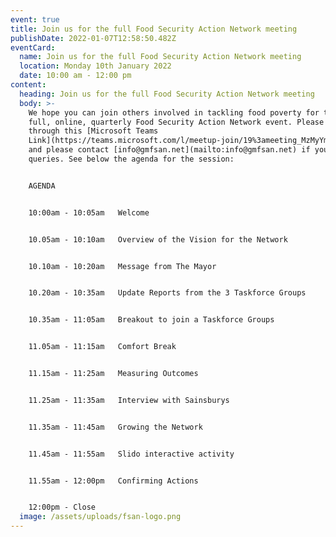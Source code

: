 ```yaml
---
event: true
title: Join us for the full Food Security Action Network meeting
publishDate: 2022-01-07T12:58:50.482Z
eventCard:
  name: Join us for the full Food Security Action Network meeting
  location: Monday 10th January 2022
  date: 10:00 am - 12:00 pm
content:
  heading: Join us for the full Food Security Action Network meeting
  body: >-
    We hope you can join others involved in tackling food poverty for the next
    full, online, quarterly Food Security Action Network event. Please join
    through this [Microsoft Teams
    Link](https://teams.microsoft.com/l/meetup-join/19%3ameeting_MzMyYmQ1MmYtOGE1MS00MjNkLTk3YTAtNTczNWNhMzZkNmU5%40thread.v2/0?context=%7b%22Tid%22%3a%22e8d8036a-b5f9-4f3f-9d36-d7cd740299bb%22%2c%22Oid%22%3a%2274318281-8da5-4c25-9c2f-98004019047b%22%7d)
    and please contact [info@gmfsan.net](mailto:info@gmfsan.net) if you have any
    queries. See below the agenda for the session:


    AGENDA


    10:00am - 10:05am   Welcome


    10.05am - 10:10am   Overview of the Vision for the Network


    10.10am - 10:20am   Message from The Mayor


    10.20am - 10:35am   Update Reports from the 3 Taskforce Groups


    10.35am - 11:05am   Breakout to join a Taskforce Groups


    11.05am - 11:15am   Comfort Break


    11.15am - 11:25am   Measuring Outcomes


    11.25am - 11:35am   Interview with Sainsburys


    11.35am - 11:45am   Growing the Network


    11.45am - 11:55am   Slido interactive activity


    11.55am - 12:00pm   Confirming Actions


    12:00pm - Close
  image: /assets/uploads/fsan-logo.png
---
```

